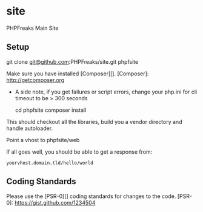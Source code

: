 site
====
PHPFreaks Main Site

Setup
-----
git clone git@github.com:PHPFreaks/site.git phpfsite

Make sure you have installed [Composer][].
[Composer]: http://getcomposer.org

* A side note, if you get failures or script errors, change your php.ini for cli timeout to be > 300 seconds 

    cd phpfsite
    composer install
    
This should checkout all the libraries, build you a vendor directory and handle autoloader.

Point a vhost to phpfsite/web

If all goes well, you should be able to get a response from:

    yourvhost.domain.tld/hello/world


Coding Standards
----
Please use the [PSR-0][] coding standards for changes to the code.
[PSR-0]: https://gist.github.com/1234504